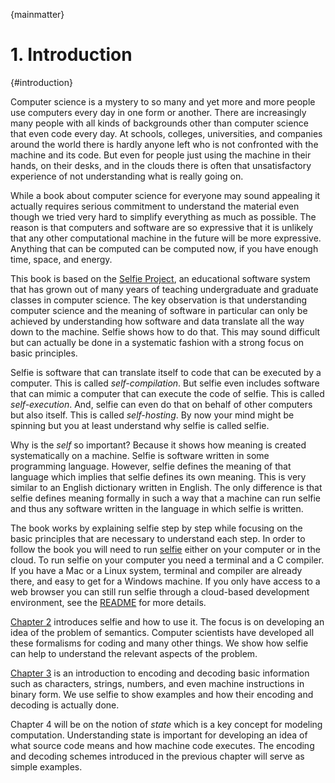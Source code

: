{mainmatter}

# 1. Introduction

{#introduction}

Computer science is a mystery to so many and yet more and more people use computers every day in one form or another. There are increasingly many people with all kinds of backgrounds other than computer science that even code every day. At schools, colleges, universities, and companies around the world there is hardly anyone left who is not confronted with the machine and its code. But even for people just using the machine in their hands, on their desks, and in the clouds there is often that unsatisfactory experience of not understanding what is really going on.

While a book about computer science for everyone may sound appealing it actually requires serious commitment to understand the material even though we tried very hard to simplify everything as much as possible. The reason is that computers and software are so expressive that it is unlikely that any other computational machine in the future will be more expressive. Anything that can be computed can be computed now, if you have enough time, space, and energy.

This book is based on the [Selfie Project](http://selfie.cs.uni-salzburg.at), an educational software system that has grown out of many years of teaching undergraduate and graduate classes in computer science. The key observation is that understanding computer science and the meaning of software in particular can only be achieved by understanding how software and data translate all the way down to the machine. Selfie shows how to do that. This may sound difficult but can actually be done in a systematic fashion with a strong focus on basic principles.

Selfie is software that can translate itself to code that can be executed by a computer. This is called *self-compilation*. But selfie even includes software that can mimic a computer that can execute the code of selfie. This is called *self-execution*. And, selfie can even do that on behalf of other computers but also itself. This is called *self-hosting*. By now your mind might be spinning but you at least understand why selfie is called selfie.

Why is the *self* so important? Because it shows how meaning is created systematically on a machine. Selfie is software written in some programming language. However, selfie defines the meaning of that language which implies that selfie defines its own meaning. This is very similar to an English dictionary written in English. The only difference is that selfie defines meaning formally in such a way that a machine can run selfie and thus any software written in the language in which selfie is written.

The book works by explaining selfie step by step while focusing on the basic principles that are necessary to understand each step. In order to follow the book you will need to run [selfie](https://github.com/cksystemsteaching/selfie) either on your computer or in the cloud. To run selfie on your computer you need a terminal and a C compiler. If you have a Mac or a Linux system, terminal and compiler are already there, and easy to get for a Windows machine. If you only have access to a web browser you can still run selfie through a cloud-based development environment, see the [README](https://github.com/cksystemsteaching/selfie/blob/master/README.md) for more details.

[Chapter 2](#semantics) introduces selfie and how to use it. The focus is on developing an idea of the problem of semantics. Computer scientists have developed all these formalisms for coding and many other things. We show how selfie can help to understand the relevant aspects of the problem.

[Chapter 3](#encoding) is an introduction to encoding and decoding basic information such as characters, strings, numbers, and even machine instructions in binary form. We use selfie to show examples and how their encoding and decoding is actually done.

Chapter 4 will be on the notion of *state* which is a key concept for modeling computation. Understanding state is important for developing an idea of what source code means and how machine code executes. The encoding and decoding schemes introduced in the previous chapter will serve as simple examples.